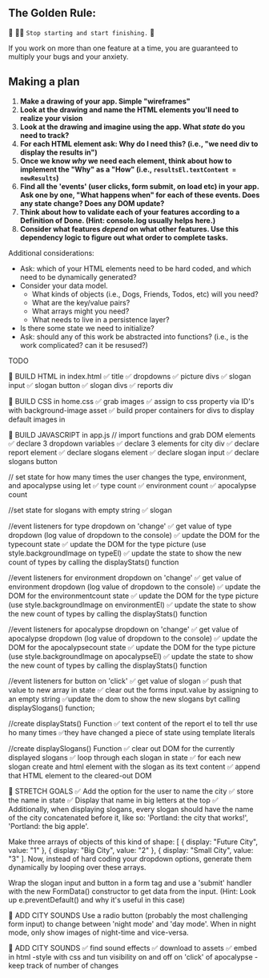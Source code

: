 ## The Golden Rule: 

🦸 🦸‍♂️ `Stop starting and start finishing.` 🏁

If you work on more than one feature at a time, you are guaranteed to multiply your bugs and your anxiety.

## Making a plan

1) **Make a drawing of your app. Simple "wireframes"** 
1) **Look at the drawing and name the HTML elements you'll need to realize your vision**
1) **Look at the drawing and imagine using the app. What _state_ do you need to track?** 
1) **For each HTML element ask: Why do I need this? (i.e., "we need div to display the results in")** 
1) **Once we know _why_ we need each element, think about how to implement the "Why" as a "How" (i.e., `resultsEl.textContent = newResults`)**
1) **Find all the 'events' (user clicks, form submit, on load etc) in your app. Ask one by one, "What happens when" for each of these events. Does any state change? Does any DOM update?**
1) **Think about how to validate each of your features according to a Definition of Done. (Hint: console.log usually helps here.)**
1) **Consider what features _depend_ on what other features. Use this dependency logic to figure out what order to complete tasks.**

Additional considerations:
- Ask: which of your HTML elements need to be hard coded, and which need to be dynamically generated?
- Consider your data model. 
  - What kinds of objects (i.e., Dogs, Friends, Todos, etc) will you need? 
  - What are the key/value pairs? 
  - What arrays might you need? 
  - What needs to live in a persistence layer?
- Is there some state we need to initialize?
- Ask: should any of this work be abstracted into functions? (i.e., is the work complicated? can it be resused?)

TODO

🎁 BUILD HTML in index.html
✅ title 
✅ dropdowns
✅ picture divs
✅ slogan input
✅ slogan button
✅ slogan divs
✅ reports div

🎁  BUILD CSS in home.css
✅ grab images
✅ assign to css property via ID's with background-image asset
✅ build proper containers for divs to display default images in 

🎁  BUILD JAVASCRIPT in app.js
// import functions and grab DOM elements
✅ declare 3 dropdown variables
✅ declare 3 elements for city div
✅ declare report element 
✅ declare slogans element
✅ declare slogan input 
✅ declare slogans button 

// set state for how many times the user changes the type, environment, and apocalypse using let 
✅ type count
✅ environment count
✅ apocalypse count

//set state for slogans with empty string
✅ slogan 

//event listeners for type dropdown on 'change'
✅ get value of type dropdown (log value of dropdown to the console)
✅ update the DOM for the typecount state
✅ update the DOM for the type picture (use style.backgroundImage on typeEl)
✅ update the state to show the new count of types by calling the displayStats() function 

//event listeners for environment dropdown on 'change'
✅ get value of environment dropdown (log value of dropdown to the console)
✅ update the DOM for the environmentcount state
✅ update the DOM for the type picture (use style.backgroundImage on environmentEl)
✅ update the state to show the new count of types by calling the displayStats() function 

//event listeners for apocalypse dropdown on 'change'
✅ get value of apocalypse dropdown (log value of dropdown to the console)
✅ update the DOM for the apocalypsecount state
✅ update the DOM for the type picture (use style.backgroundImage on apocalypseEl)
✅ update the state to show the new count of types by calling the displayStats() function 

//event listeners for button on 'click'
✅ get value of slogan
✅ push that value to new array in state
✅ clear out the forms input.value by assigning to an empty string
✅update the dom to show the new slogans byt calling displaySlogans() function;

//create displayStats() Function
✅  text content of the report el to tell thr use ho many times ✅they have changed a piece of state using template literals 

//create displaySlogans() Function
✅  clear out DOM for the currently displayed slogans 
✅  loop through each slogan in state 
✅  for each new slogan create and html element with the slogan as its text content
✅  append that HTML element to the cleared-out DOM

🎁  STRETCH GOALS
✅  Add the option for the user to name the city
✅  store the name in state
✅ Display that name in big letters at the top
✅ Additionally, when displaying slogans, every slogan should have the name of the city concatenated before it, like so: 'Portland: the city that works!', 'Portland: the big apple'.

Make three arrays of objects of this kind of shape: [ { display: "Future City", value: "1" }, { display: "Big City", value: "2" }, { display: "Small City", value: "3" ]. Now, instead of hard coding your dropdown options, generate them dynamically by looping over these arrays.

Wrap the slogan input and button in a form tag and use a 'submit' handler with the new FormData() constructor to get data from the input. (Hint: Look up e.preventDefault() and why it's useful in this case)

🎁 ADD CITY SOUNDS 
Use a radio button (probably the most challenging form input) to change between 'night mode' and 'day mode'. When in night mode, only show images of night-time and vice-versa.

🎁 ADD CITY SOUNDS
✅ find sound effects 
✅ download to assets 
✅ embed in html
-style with css and tun visibility on and off on 'click' of apocalypse
-keep track of number of changes
